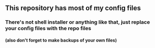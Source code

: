 ## This repository has most of my config files

### There's not shell installer or anything like that, just replace your config files with the repo files
#### (also don't forget to make backups of your own files)
